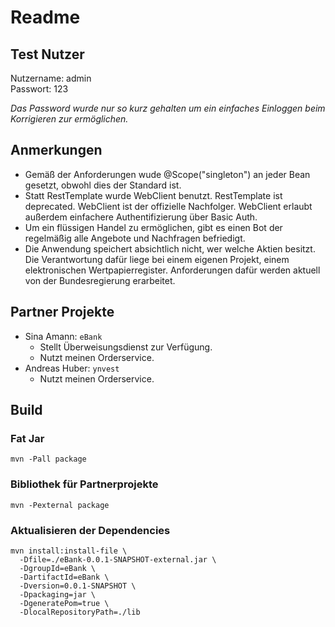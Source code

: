 # Readme

## Test Nutzer
Nutzername: admin \
Passwort: 123

*Das Password wurde nur so kurz gehalten um ein einfaches Einloggen beim Korrigieren zur ermöglichen.*

## Anmerkungen
- Gemäß der Anforderungen wude @Scope("singleton") an jeder Bean gesetzt,
  obwohl dies der Standard ist.
- Statt RestTemplate wurde WebClient benutzt.
  RestTemplate ist deprecated.
  WebClient ist der offizielle Nachfolger.
  WebClient erlaubt außerdem einfachere Authentifizierung über Basic Auth.
- Um ein flüssigen Handel zu ermöglichen, gibt es einen Bot der
  regelmäßig alle Angebote und Nachfragen befriedigt.
- Die Anwendung speichert absichtlich nicht, wer welche Aktien besitzt.
  Die Verantwortung dafür liege bei einem eigenen Projekt,
  einem elektronischen Wertpapierregister.
  Anforderungen dafür werden aktuell von der Bundesregierung erarbeitet.
  
## Partner Projekte
- Sina Amann: `eBank`
  - Stellt Überweisungsdienst zur Verfügung.
  - Nutzt meinen Orderservice.
- Andreas Huber: `ynvest`
  - Nutzt meinen Orderservice.

## Build
### Fat Jar
```shell
mvn -Pall package
```
### Bibliothek für Partnerprojekte
```shell
mvn -Pexternal package
```

### Aktualisieren der Dependencies
```shell
mvn install:install-file \
  -Dfile=./eBank-0.0.1-SNAPSHOT-external.jar \
  -DgroupId=eBank \
  -DartifactId=eBank \
  -Dversion=0.0.1-SNAPSHOT \
  -Dpackaging=jar \
  -DgeneratePom=true \
  -DlocalRepositoryPath=./lib
```
